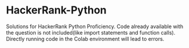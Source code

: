 # HackerRank-Python

Solutions for HackerRank Python Proficiency.
Code already available with the question is not included(like import statements and function calls).
Directly running code in the Colab environment will lead to errors.
